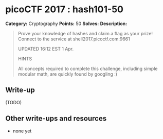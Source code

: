 # picoCTF 2017 : hash101-50

**Category:** Cryptography
**Points:** 50
**Solves:**
**Description:**

> Prove your knowledge of hashes and claim a flag as your prize! Connect to the service at shell2017.picoctf.com:9661
>
> UPDATED 16:12 EST 1 Apr.
>
>
>  HINTS
>
> All concepts required to complete this challenge, including simple modular math, are quickly found by googling :)


## Write-up

(TODO)

## Other write-ups and resources

* none yet
